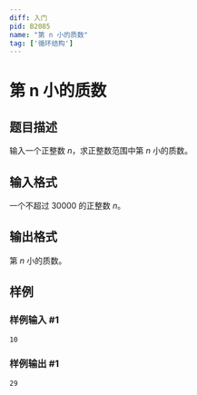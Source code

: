 ```yaml
---
diff: 入门
pid: B2085
name: "第 n 小的质数"
tag: ['循环结构']
---
```

# 第 n 小的质数
## 题目描述

输入一个正整数 $n$，求正整数范围中第 $n$ 小的质数。
## 输入格式

一个不超过 $30000$ 的正整数 $n$。
## 输出格式

第 $n$ 小的质数。
## 样例

### 样例输入 #1
```
10

```
### 样例输出 #1
```
29
```
